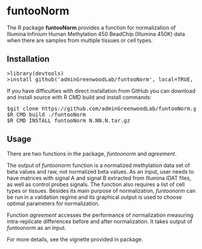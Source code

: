 # funtooNorm 


The R package <b>funtooNorm</b>  provides a function for normalization of Illumina Infinium Human Methylation 450
BeadChip (Illumina 450K) data when there are samples from multiple tissues or cell types.

## Installation

<pre>
>library(devtools)
>install_github('adminGreenwoodLab/funtooNorm', local=TRUE, build_vignettes = TRUE)
</pre>
If you have difficulties with direct installation from GitHub you can download and install source with R CMD build and install commands:
<pre>
$git clone https://github.com/adminGreenwoodLab/funtooNorm.git
$R CMD build ./funtooNorm
$R CMD INSTALL funtooNorm_N.NN.N.tar.gz
</pre>

## Usage

There are two functions in the package, <i>funtoonorm</i> and <i>agreement</i>. 

The output of <i>funtoonorm</i> function is a normalized methylation data set of beta values and raw, not normalized beta values. As an input, user needs to have matrices with signal A and signal B extracted from Illumina IDAT files, as well as control probes signals. The function also requires a list of cell types or tissues. Besides its main purpose of normalization, <i>funtoonorm</i> can be run in a validation regime and its graphical output is used to choose optimal parameters for normalization.  

Function <i>agreement</i> accesses the performance of normalization measuring intra-replicate differences before and after normalization. It takes output of <i>funtoonorm</i> as an input.

For more details, see the vignette provided in package.

